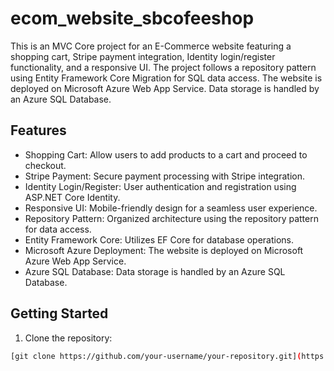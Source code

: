 # ecom_website_sbcofeeshop

This is an MVC Core project for an E-Commerce website featuring a shopping cart, Stripe payment integration, Identity login/register functionality, and a responsive UI. The project follows a repository pattern using Entity Framework Core Migration for SQL data access. The website is deployed on Microsoft Azure Web App Service. Data storage is handled by an Azure SQL Database.

## Features

- Shopping Cart: Allow users to add products to a cart and proceed to checkout.
- Stripe Payment: Secure payment processing with Stripe integration.
- Identity Login/Register: User authentication and registration using ASP.NET Core Identity.
- Responsive UI: Mobile-friendly design for a seamless user experience.
- Repository Pattern: Organized architecture using the repository pattern for data access.
- Entity Framework Core: Utilizes EF Core for database operations.
- Microsoft Azure Deployment: The website is deployed on Microsoft Azure Web App Service.
- Azure SQL Database: Data storage is handled by an Azure SQL Database.

## Getting Started

1. Clone the repository:

```bash
[git clone https://github.com/your-username/your-repository.git](https://github.com/ShraddhaBhure/ecom_website_sbcofeeshop.git)https://github.com/ShraddhaBhure/ecom_website_sbcofeeshop.git
